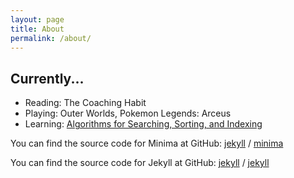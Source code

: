 ```yaml
---
layout: page
title: About
permalink: /about/
---
```


## Currently...
- Reading: The Coaching Habit
- Playing: Outer Worlds, Pokemon Legends: Arceus
- Learning: [Algorithms for Searching, Sorting, and Indexing](https://www.coursera.org/learn/algorithms-searching-sorting-indexing/home)

You can find the source code for Minima at GitHub:
[jekyll][jekyll-organization] /
[minima](https://github.com/jekyll/minima)

You can find the source code for Jekyll at GitHub:
[jekyll][jekyll-organization] /
[jekyll](https://github.com/jekyll/jekyll)


[jekyll-organization]: https://github.com/jekyll
